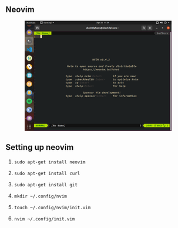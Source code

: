 ## Neovim ##
<p align="center">
  <img src="images/neovim_1.png" width="400"/>
</p>

## Setting up neovim ##

1. ``` sudo apt-get install neovim ```

2. ``` sudo apt-get install curl ```

3. ``` sudo apt-get install git ```

4. ``` mkdir ~/.config/nvim   ```

5. ``` touch ~/.config/nvim/init.vim   ```

6. ``` nvim ~/.config/init.vim  ```

